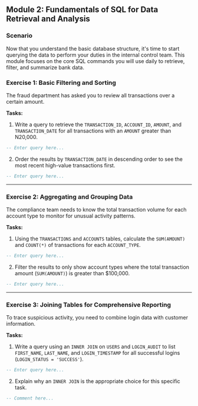 ## Module 2: Fundamentals of SQL for Data Retrieval and Analysis

### Scenario

Now that you understand the basic database structure, it's time to start querying the data to perform your duties in the internal control team. This module focuses on the core SQL commands you will use daily to retrieve, filter, and summarize bank data.

### Exercise 1: Basic Filtering and Sorting

The fraud department has asked you to review all transactions over a certain amount.

**Tasks:**

1.  Write a query to retrieve the `TRANSACTION_ID`, `ACCOUNT_ID`, `AMOUNT`, and `TRANSACTION_DATE` for all transactions with an `AMOUNT` greater than N20,000.
   
```sql
-- Enter query here...


```
2.  Order the results by `TRANSACTION_DATE` in descending order to see the most recent high-value transactions first.

```sql
-- Enter query here...


```
-----

### Exercise 2: Aggregating and Grouping Data

The compliance team needs to know the total transaction volume for each account type to monitor for unusual activity patterns.

**Tasks:**

1.  Using the `TRANSACTIONS` and `ACCOUNTS` tables, calculate the `SUM(AMOUNT)` and `COUNT(*)` of transactions for each `ACCOUNT_TYPE`.

```sql
-- Enter query here...


```
2.  Filter the results to only show account types where the total transaction amount (`SUM(AMOUNT)`) is greater than $100,000.

```sql
-- Enter query here...


```
-----

### Exercise 3: Joining Tables for Comprehensive Reporting

To trace suspicious activity, you need to combine login data with customer information.

**Tasks:**

1.  Write a query using an `INNER JOIN` on `USERS` and `LOGIN_AUDIT` to list `FIRST_NAME`, `LAST_NAME`, and `LOGIN_TIMESTAMP` for all successful logins (`LOGIN_STATUS = 'SUCCESS'`).

```sql
-- Enter query here...


```
2.  Explain why an `INNER JOIN` is the appropriate choice for this specific task.

```sql
-- Comment here...


```
